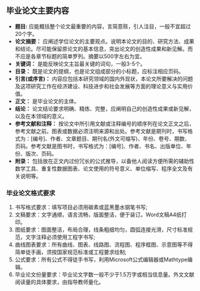 ## 毕业论文主要内容

- **题目:** 应能概括整个论文最重要的内容，言简意赅，引人注目，一般不宜超过20个字。
- **论文摘要：** 应阐述学位论文的主要观点。说明本论文的目的、研究方法、成果和结论。尽可能保留原论文的基本信息，突出论文的创造性成果和新见解。而不应是各章节标题的简单罗列。摘要以500字左右为宜。
- **关键词：** 是能反映论文主旨最关键的词句，一般3-5个。
- **目录：** 既是论文的提纲，也是论文组成部分的小标题，应标注相应页码。
- **引言(或序言)：** 内容应包括本研究领域的国内外现状，本论文所要解决的问题及这项研究工作在经济建设、科技进步和社会发展等方面的理论意义与实用价值。
- **正文：** 是毕业论文的主体。
- **结论：** 论文结论要求明确、精炼、完整，应阐明自己的创造性成果或新见解，以及在本领域的意义。
- **参考文献和注释：** 按论文中所引用文献或注释编号的顺序列在论文正文之后，参考文献之前。图表或数据必须注明来源和出处。参考文献是期刊时，书写格式为：[编号]、作者、文章题目、期刊名(外文可缩写)、年份、卷号、期数、页码。参考文献是图书时，书写格式为：[编号]、作者、书名、出版单位、年份、版次、页码。
- **附录：** 包括放在正文内过份冗长的公式推导，以备他人阅读方便所需的辅助性数学工具、重复性数据图表、论文使用的符号意义、单位缩写、程序全文及有关说明等。



### 毕业论文格式要求
1. 书写格式要求：填写项目必须用碳素或蓝黑墨水钢笔书写;
2. 文稿要求：文字通顺，语言流畅，版面整洁，便于装订。Word文稿A4纸打印。
3. 图纸要求：图面整洁，布局合理，线条粗细均匀，圆弧连接光滑，尺寸标准规范，文字注释必须使用工程字书写;
4. 曲线图表要求：所有曲线、图表、线路图、流程图、程序框图、示意图等不得简单徒手画，须按国家规范标准或工程要求绘制;
5. 公式要求：所有公式不得徒手书写，利用Microsoft公式编辑器或Mathtype编辑。
6. 毕业论文份量要求：毕业论文字数一般不少于1.5万字或相当信息量。外文文献阅读量的具体要求，由指导教师量化。
